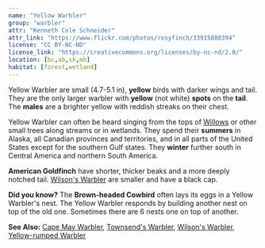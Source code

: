 ```yaml
---
name: "Yellow Warbler"
group: "warbler"
attr: "Kenneth Cole Schneider"
attr_link: "https://www.flickr.com/photos/rosyfinch/33915888394"
license: "CC BY-NC-ND"
license_link: "https://creativecommons.org/licenses/by-nc-nd/2.0/"
location: [bc,ab,sk,mb]
habitat: [forest,wetland]
---
```

Yellow Warbler are small (4.7-5.1 in), **yellow** birds with darker wings and tail. They are the only larger warbler with **yellow** (not white) **spots** on the **tail**. The **males** are a brighter yellow with reddish streaks on their chest.

Yellow Warbler can often be heard singing from the tops of [Willows](/trees/willow/) or other small trees along streams or in wetlands. They spend their **summers** in Alaska, all Canadian provinces and territories, and in all parts of the United States except for the southern Gulf states. They **winter** further south in Central America and northern South America.

**American Goldfinch** have shorter, thicker beaks and a more deeply notched tail. [Wilson's Warbler](/birds/wilswarb/) are smaller and have a black cap.

**Did you know?** The **Brown-headed Cowbird** often lays its eggs in a Yellow Warbler's nest. The Yellow Warbler responds by building another nest on top of the old one. Sometimes there are 6 nests one on top of another.

<!-- generated, do not edit -->
**See Also:**
[Cape May Warbler](/birds/capewarb/),
[Townsend's Warbler](/birds/townwarb/),
[Wilson's Warbler](/birds/wilswarb/),
[Yellow-rumped Warbler](/birds/yellrump/)
